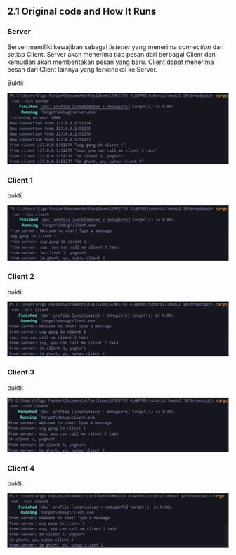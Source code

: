 
## 2.1 Original code and How It Runs

### Server 

Server memiliki kewajiban sebagai _listener_ yang menerima _connection_ dari setiap Client. Server akan menerima tiap pesan dari berbagai Client dan kemudian akan memberitakan pesan yang baru. Client dapat menerima pesan dari Client lainnya yang terkoneksi ke Server.

Bukti:

![alt text](image.png)


### Client 1 

bukti:

![alt text](image-1.png)

### Client 2 

bukti:

![alt text](image-2.png)

### Client 3 

bukti:

![alt text](image-3.png)

### Client 4

bukti:

![alt text](image-4.png)